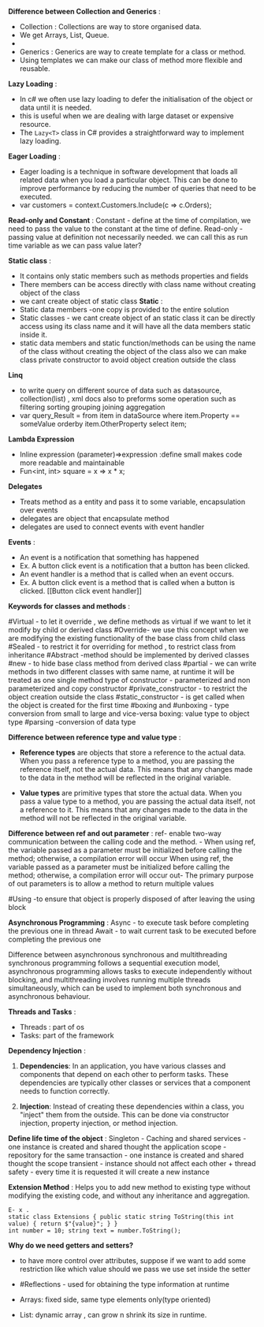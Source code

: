 **Difference between Collection and Generics** :
- Collection : Collections are way to store organised data. 
- We get Arrays, List, Queue.
- 
- Generics : Generics are way to create  template for a class or method.
- Using templates we can make our class of method more flexible and reusable.

**Lazy Loading** :
- In c# we often use lazy loading to defer the initialisation of the object or data until it is needed.
- this is useful when we are dealing with large dataset or expensive resource.
- The `Lazy<T>` class in C# provides a straightforward way to implement lazy loading.

**Eager Loading** :
- Eager loading is a technique in software development that loads all related data when you load a particular object. This can be done to improve performance by reducing the number of queries that need to be executed.
- var customers = context.Customers.Include(c => c.Orders); 

**Read-only and Constant** :
	Constant - define at the time of compilation, we need to pass the value to the constant at the time of define.
	Read-only - passing value at definition not necessarily needed. we can call this as run time variable as we can pass value later?
	
**Static class** :
- It contains only static members such as methods properties and fields 
- There members can be access directly with class name without creating object of the class
- we cant create object of static class
**Static** :
- Static data members -one copy is provided to the entire solution
- Static classes - we cant create object of an static class it can be directly access using its class name and it will have all the data members static inside it.
- static data members and static function/methods can be using the name of the class without creating the object of the class also we can make class private constructor to avoid 
  object creation outside the class 

**Linq** 
- to write query on different source of data such as datasource, collection(list) , xml docs also to preforms some operation such as filtering sorting  grouping joining aggregation
- var query_Result = from item in dataSource
                  where item.Property == someValue
                  orderby item.OtherProperty
                  select item;

**Lambda Expression** 
- Inline expression (parameter)=>expression :define small makes code more readable and maintainable
- Fun<int, int> square = x => x * x;

**Delegates** 
 - Treats method as a entity and pass it to some variable, encapsulation over events
 - delegates are object that encapsulate method
 - delegates are used to connect events with event handler
 
**Events** :
- An event is a notification that something has happened 
- Ex. A button click event is a notification that a button has been clicked.
- An event handler is a method that is called when an event occurs. 
- Ex. A button click event is a method that is called when a button is clicked.
[[Button click event handler]]


**Keywords for classes and methods** :

#Virtual - to let it override , we define methods as virtual if we want to let it modify by child or derived class
#Override- we use this concept when we are modifying the existing functionality of the base class from child class
#Sealed - to restrict it for overriding for method , to restrict class from inheritance 
#Abstract -method should be implemented by derived classes
#new - to hide base class method from derived class
#partial - we can write methods in two different classes with same name, at runtime it will be treated as one single method
type of constructor - parameterized and non parameterized and copy constructor
#private_constructor - to restrict the object creation outside the class
#static_constructor - is get called when the object is created for the first time
#boxing and #unboxing - type conversion from small to large and vice-versa
boxing: value type to object type
#parsing -conversion of data type


**Difference between reference type and value type** :
- **Reference types** are objects that store a reference to the actual data. When you pass a reference type to a method, you are passing the reference itself, not the actual data. This means that any changes made to the data in the method will be reflected in the original variable.

- **Value types** are primitive types that store the actual data. When you pass a value type to a method, you are passing the actual data itself, not a reference to it. This means that any changes made to the data in the method will not be reflected in the original variable.

**Difference between ref and out parameter** :
	ref- enable two-way communication between the calling code and the method.
			- When using ref, the variable passed as a parameter must be initialized before calling the method; otherwise, a compilation error will occur When using ref, 
			the variable passed as a parameter must be initialized before calling the method; 
			otherwise, a compilation error will occur
	out- The primary purpose of out parameters is to allow a method to return multiple values
	
#Using -to ensure that object is properly disposed of after leaving the using block

**Asynchronous Programming** : 
Async - to execute task before completing the previous one in thread
Await - to wait current task to be executed before completing the previous one

Difference between asynchronous synchronous and multithreading
synchronous programming follows a sequential execution model, asynchronous programming allows tasks to execute independently without blocking, 
and multithreading involves running multiple threads simultaneously, which can be used to implement both synchronous and asynchronous behaviour.

**Threads and Tasks** :
- Threads : part of os
- Tasks: part of the framework

**Dependency Injection** :
1. **Dependencies**: In an application, you have various classes and components that depend on each other to perform tasks. These dependencies are typically other classes or services that a component needs to function correctly.
    
2. **Injection**: Instead of creating these dependencies within a class, you "inject" them from the outside. This can be done via constructor injection, property injection, or method injection.

**Define life time of the object** : 
Singleton - Caching and shared services - one instance is created and shared thought the application
scope -  repository for the same transaction - one instance is created and shared thought the scope
transient - instance should not affect each other + thread safety - every time it is requested it will create a new instance 

**Extension Method** :
	Helps you to add new method to existing type without modifying the existing code, and without any inheritance and aggregation.

	E- x . 
	static class Extensions { public static string ToString(this int value) { return $"{value}"; } }
	int number = 10; string text = number.ToString();
	
**Why do we need getters and setters?**
 - to have more control over attributes, suppose if we want to add some restriction like which value should we pass we use set inside the setter 

- #Reflections - used for obtaining the type information at runtime 

- Arrays: fixed side, same type elements only(type oriented)
- List<T>: dynamic array , can grow n shrink its size in runtime.






 
